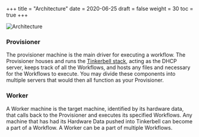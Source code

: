 +++
title = "Architecture"
date = 2020-06-25
draft = false
weight = 30
toc = true
+++


![Architecture](/images/docs/workflow-architecture.png)

### Provisioner

The provisioner machine is the main driver for executing a workflow. The Provisioner houses and runs the [Tinkerbell stack](/compoents), acting as the DHCP server, keeps track of all the Workflows, and hosts any files and necessary for the Workflows to execute. You may divide these components into multiple servers that would then all function as your Provisioner. 

### Worker

A Worker machine is the target machine, identified by its hardware data, that calls back to the Provisioner and executes its specified Workflows. Any machine that has had its Hardware Data pushed into Tinkerbell can become a part of a Workflow. A Worker can be a part of multiple Workflows.
